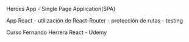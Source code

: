 Heroes App - Single Page Application(SPA)

App React - utilización de React-Router - protección de rutas - testing

Curso Fernando Herrera React - Udemy
